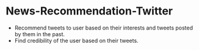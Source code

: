 # News-Recommendation-Twitter

- Recommend tweets to user based on their interests and tweets posted by them in the past.
- Find credibility of the user based on their tweets.
